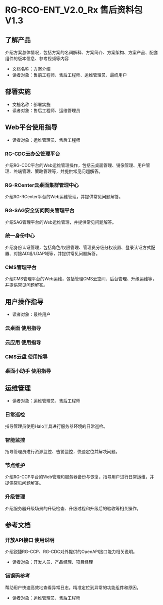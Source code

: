 # RG-RCO-ENT_V2.0_Rx 售后资料包 V1.3

## 了解产品

介绍方案总体情况，包括方案的名词解释、方案简介、方案架构、方案产品、配套组件的版本信息、参考视频等内容

- 文档名称：方案介绍
- 读者对象：售前工程师、售后工程师、运维管理员、最终用户

## 部署实施

- 文档名称：部署实施
- 读者对象：售后工程师、运维管理员

## Web平台使用指导

- 读者对象：运维管理员、售后工程师

### RG-CDC云办公管理平台

介绍RG-CDC平台的Web运维管理操作，包括云桌面管理、镜像管理、用户管理、终端管理、策略管理等，并提供常见问题解答。

### RG-RCenter云桌面集群管理中心

介绍RG-RCenter平台的Web运维管理，并提供常见问题解答。

### RG-SAG安全访问网关管理平台

介绍SAG管理平台的Web运维管理，并提供常见问题解答。

### 统一身份中心

介绍身份认证管理，包括角色/权限管理、管理员分级分权设置、登录认证方式配置、对接AD域/LDAP域等，并提供常见问题解答。

### CMS管理平台

介绍CMS管理平台的Web运维，包括管理CMS云空间、后台管理、升级运维等，并提供常见问题解答。

## 用户操作指导

- 读者对象：最终用户

### 云桌面 使用指导

### 云应用 使用指导

### CMS云盘 使用指导

### 桌面小助手 使用指导

## 运维管理

- 读者对象：运维管理员、售后工程师

### 日常巡检

指导管理员使用Halo工具进行服务器环境的日常巡检。

### 智能监控

指导管理员进行资源监控、告警监控，快速定位并解决问题。

### 节点维护

介绍RG-CCP平台的Web管理和服务器备份与恢复，指导用户进行日常运维，并提供常见问题解答。

### 升级管理

介绍服务器升级场景的升级检查、升级过程和升级后的验收等相关操作。

## 参考文档

### 开放API接口 使用说明

介绍锐捷RG-CCP、RG-CDC对外提供的OpenAPI接口能力相关说明。

- 读者对象：开发人员、产品经理、项目经理
  
### 错误码参考

帮助用户快速高效地查看异常日志，精准定位到异常的功能组件和原因，

- 读者对象：运维管理员、售后工程师
